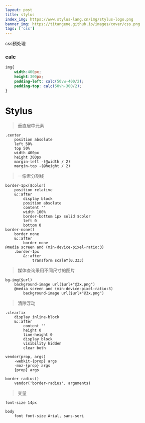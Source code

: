 ```yaml
---
layout: post
title: stylus
index_img: https://www.stylus-lang.cn/img/stylus-logo.png
banner_img: https://titangene.github.io/images/cover/css.png
tags: ['css']
---
```

css预处理
<!--more-->
### calc
```css
img{
	width:400px;
	height:300px;
	padding-left: calc(50vw-400/2);
	padding-top: calc(50vh-300/2);
}
```


# Stylus
> 垂直居中元素
```stylus
.center
	position absolute
	left 50%
	top 50%
	width 400px
	height 300px
	margin-left -(@width / 2)
	margin-top -(@height / 2)
```
> 一像素分割线
```stylus
border-1px($color)
	position relative
	&::after
		display block
		position absolute
		content ''
		width 100%
		border-bottom 1px solid $color
		left 0
		bottom 0
border-none()
	border none
	&::after
		border none
@media screen and (min-device-pixel-ratio:3)
	.border-1px
		&::after
			transform scaleY(0.333)
```
> 媒体查询采用不同尺寸的图片
```
bg-img($url)
	background-image url($url+"@2x.png")
	@media screen and (min-device-pixel-ratio:3)
		background-image url($url+"@3x.png")
```
> 清除浮动
```stylus
.clearfix
	display inline-block
	&::after
		content ''
		height 0
		line-height 0
		display block
		visibility hidden 
		clear both
```
> 
```stylus
vendor(prop, args)
	-webkit-{prop} args
	-moz-{prop} args
	{prop} args

border-radius()
	vendor('border-radius', arguments)
```
> 变量
```stylus
font-size 14px

body
	font font-size Arial, sans-seri
```
